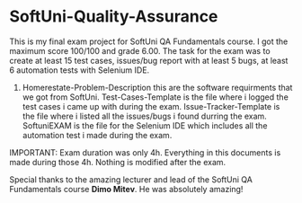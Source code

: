 # SoftUni-Quality-Assurance

This is my final exam project for SoftUni QA Fundamentals course. I got the maximum score 100/100 and grade 6.00.
The task for the exam was to create at least 15 test cases, issues/bug report with at least 5 bugs, at least 6 automation tests with Selenium IDE.

01. Homerestate-Problem-Description this are the software requirments that we got from SoftUni.
Test-Cases-Template is the file where i logged the test cases i came up with during the exam.
Issue-Tracker-Template is the file where i listed all the issues/bugs i found durring the exam.
SoftuniEXAM is the file for the Selenium IDE which includes all the automation test i made during the exam.

IMPORTANT:
Exam duration was only 4h. Everything in this documents is made during those 4h. Nothing is modified after the exam.

Special thanks to the amazing lecturer and lead of the SoftUni QA Fundamentals course **Dimo Mitev**. He was absolutely amazing!
